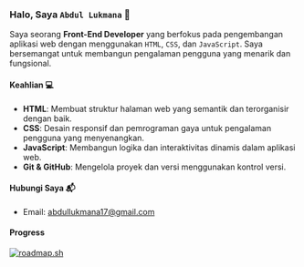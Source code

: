 ### Halo, Saya `Abdul Lukmana` 👋

Saya seorang **Front-End Developer** yang berfokus pada pengembangan aplikasi web dengan menggunakan `HTML`, `CSS`, dan `JavaScript`. Saya bersemangat untuk membangun pengalaman pengguna yang menarik dan fungsional.

#### Keahlian 💻

- **HTML**: Membuat struktur halaman web yang semantik dan terorganisir dengan baik.
- **CSS**: Desain responsif dan pemrograman gaya untuk pengalaman pengguna yang menyenangkan.
- **JavaScript**: Membangun logika dan interaktivitas dinamis dalam aplikasi web.
- **Git & GitHub**: Mengelola proyek dan versi menggunakan kontrol versi.

#### Hubungi Saya 📬

- Email: [abdullukmana17@gmail.com](mailto:abdullukmana17@gmail.com)

#### Progress

[![roadmap.sh](https://roadmap.sh/card/wide/65bb29910c5481228371e2cd?variant=light&roadmaps=frontend)](https://roadmap.sh)
